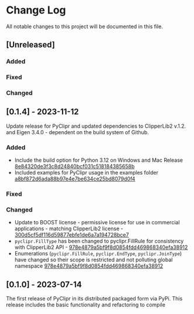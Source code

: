 
# Change Log
All notable changes to this project will be documented in this file.

## [Unreleased]

### Added

### Fixed

### Changed

## [0.1.4] - 2023-11-12

Update release for PyClipr and updated dependencies to ClipperLib2 v.1.2. and Eigen 3.4.0 - dependent on
the build system of Github. 

### Added
- Include the build option for Python 3.12 on Windows and Mac Release [8e84320de3f3c8d24840bcf031c518184385658b](https://github.com/drlukeparry/pyclipr/commit/8e84320de3f3c8d24840bcf031c518184385658b)
- Included examples for PyClipr usage in the examples folder  [a8bf872d6ada88b97e4e7be634ce25bd8079d0f4](https://github.com/drlukeparry/pyclipr/commit/a8bf872d6ada88b97e4e7be634ce25bd8079d0f4)

### Fixed

### Changed
- Update to BOOST license - permissive license for use in commercial applications - matching ClipperLib2 license - [300d5cf5df116d59877ebfe1de6a7a194728bce7](https://github.com/drlukeparry/pyclipr/commit/300d5cf5df116d59877ebfe1de6a7a194728bce7)
- `pyclipr.FillType` has been changed to pyclipr.FillRule for consistency with ClipperLib2 API - [978e4879a5bf9f8d0854fdd469868340efa38912](https://github.com/drlukeparry/pyclipr/commit/978e4879a5bf9f8d0854fdd469868340efa38912)
- Enumerations (`pyclipr.FillRule`, `pyclipr.EndType`, `pyclipr.JoinType`) have changed so their scope is restricted and not polluting global namespace  [978e4879a5bf9f8d0854fdd469868340efa38912](https://github.com/drlukeparry/pyclipr/commit/978e4879a5bf9f8d0854fdd469868340efa38912)

## [0.1.0] - 2023-07-14

  The first release of PyClipr in its distributed packaged form via PyPi. This release includes the basic functionality and refactoring to compile
